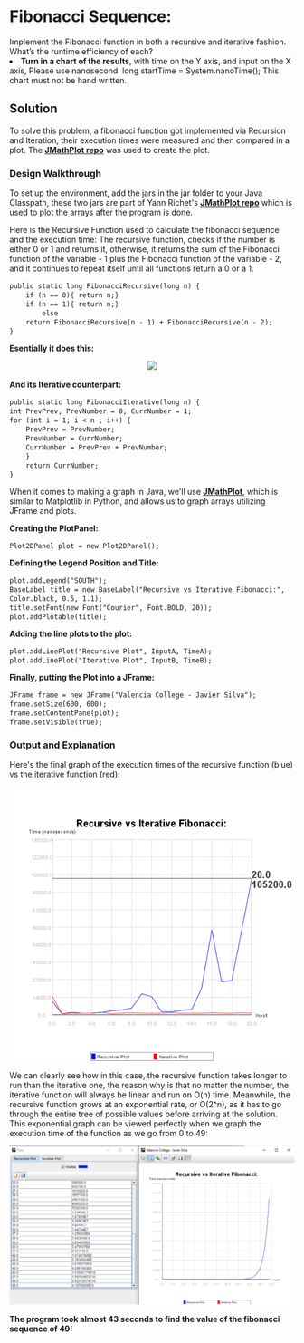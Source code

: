 <h1> Fibonacci Sequence:</h1>
	Implement the Fibonacci function in both a recursive and iterative fashion. What’s the runtime efficiency of each? <br>
<li> <b>Turn in a chart of the results</b>, with time on the Y axis, and input on the X axis, Please use nanosecond. long startTime = System.nanoTime(); This chart must not be hand written.
 
<h2> Solution </h2>
 	To solve this problem, a fibonacci function got implemented via Recursion and Iteration, their execution times were measured and then compared in a plot. The <b><a href="https://github.com/yannrichet/jmathplot">JMathPlot repo</a></b> was used to create the plot.
 
<h3> Design Walkthrough </h3>
		To set up the environment, add the jars in the jar folder to your Java Classpath, these two jars are part of Yann Richet's <b><a href="https://github.com/yannrichet/jmathplot">JMathPlot repo</a></b> which is used to plot the arrays after the program is done.

Here is the Recursive Function used to calculate the fibonacci sequence and the execution time:
The recursive function, checks if the number is either 0 or 1 and returns it, otherwise, it returns the sum of the Fibonacci function of the variable - 1 plus the Fibonacci function of the variable - 2, and it continues to repeat itself until all functions return a 0 or a 1.
	
	public static long FibonacciRecursive(long n) {
		if (n == 0){ return n;}
		if (n == 1){ return n;}
			else
		return FibonacciRecursive(n - 1) + FibonacciRecursive(n - 2);
	}
<b>Esentially it does this:</b>
<p align="center">
	<img src="https://i.imgur.com/tZncFAL.png" style="align-self: center;"></img>
</p>
<b>And its Iterative counterpart:</b>

  	public static long FibonacciIterative(long n) {
   	int PrevPrev, PrevNumber = 0, CurrNumber = 1;   
   	for (int i = 1; i < n ; i++) {
    	PrevPrev = PrevNumber;
    	PrevNumber = CurrNumber;
    	CurrNumber = PrevPrev + PrevNumber;
   		}
    	return CurrNumber;
   	}
	
When it comes to making a graph in Java, we'll use <b><a href="https://github.com/yannrichet/jmathplot">JMathPlot</a></b>, which is similar to Matplotlib in Python, and allows us to graph arrays utilizing JFrame and plots.

<b>Creating the PlotPanel:</b>

	Plot2DPanel plot = new Plot2DPanel();

<b>Defining the Legend Position and Title:</b>

	plot.addLegend("SOUTH");
	BaseLabel title = new BaseLabel("Recursive vs Iterative Fibonacci:", Color.black, 0.5, 1.1);
	title.setFont(new Font("Courier", Font.BOLD, 20));
	plot.addPlotable(title);


<b>Adding the line plots to the plot:</b>

	plot.addLinePlot("Recursive Plot", InputA, TimeA);
	plot.addLinePlot("Iterative Plot", InputB, TimeB);

<b>Finally, putting the Plot into a JFrame:</b>

	JFrame frame = new JFrame("Valencia College - Javier Silva");
	frame.setSize(600, 600);
	frame.setContentPane(plot);
	frame.setVisible(true);
	
<h3> Output and Explanation </h3>
	Here's the final graph of the execution times of the recursive function (blue) vs the iterative function (red):
<p align="center">
	<img src="img/OutputGraph.png" style="align-self: center;"></img>
</p>

We can clearly see how in this case, the recursive function takes longer to run than the iterative one, the reason why is that no matter the number, the iterative function will always be linear and run on O(n) time. Meanwhile, the recursive function grows at an exponential rate, or O(2^n), as it has to go through the entire tree of possible values before arriving at the solution. This exponential graph can be viewed perfectly when we graph the execution time of the function as we go from 0 to 49:
	
<p align="center">
<img src="img/Outputto49.png" style="align-self: center;"></img>
</p>

<b>The program took almost 43 seconds to find the value of the fibonacci sequence of 49!</b>
